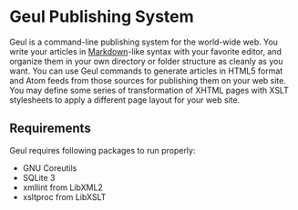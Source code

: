 Geul Publishing System
======================

Geul is a command-line publishing system for the world-wide web.  You write
your articles in [Markdown][]-like syntax with your favorite editor, and
organize them in your own directory or folder structure as cleanly as you want.
You can use Geul commands to generate articles in HTML5 format and Atom feeds
from those sources for publishing them on your web site.  You may define some
series of transformation of XHTML pages with XSLT stylesheets to apply a
different page layout for your web site.


Requirements
------------

Geul requires following packages to run properly:

 * GNU Coreutils
 * SQLite 3
 * xmllint from LibXML2
 * xsltproc from LibXSLT


[markdown]: http://en.wikipedia.org/wiki/Markdown

